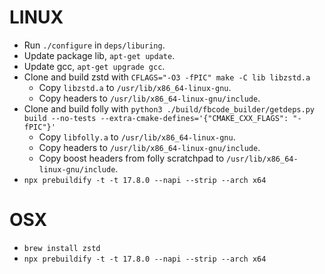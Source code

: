 # LINUX

- Run `./configure` in `deps/liburing`.
- Update package lib, `apt-get update`.
- Update gcc, `apt-get upgrade gcc`.
- Clone and build zstd with `CFLAGS="-O3 -fPIC" make -C lib libzstd.a`
  - Copy `libzstd.a` to `/usr/lib/x86_64-linux-gnu`.
  - Copy headers to `/usr/lib/x86_64-linux-gnu/include`.
- Clone and build folly with `python3 ./build/fbcode_builder/getdeps.py build --no-tests --extra-cmake-defines='{"CMAKE_CXX_FLAGS": "-fPIC"}'`
  - Copy `libfolly.a` to `/usr/lib/x86_64-linux-gnu`.
  - Copy headers to `/usr/lib/x86_64-linux-gnu/include`.
  - Copy boost headers from folly scratchpad to `/usr/lib/x86_64-linux-gnu/include`.
- `npx prebuildify -t -t 17.8.0 --napi --strip --arch x64`

# OSX

- `brew install zstd`
- `npx prebuildify -t -t 17.8.0 --napi --strip --arch x64`
